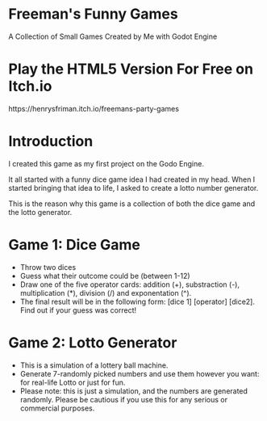 # Freeman's Funny Games
A Collection of Small Games Created by Me with Godot Engine

<h1>Play the HTML5 Version For Free on Itch.io</h1>
<p>https://henrysfriman.itch.io/freemans-party-games</p>

<h1>Introduction</h1>
<p>I created this game as my first project on the Godo Engine.</p>
<p>It all started with a funny dice game idea I had created in my head. When I started bringing that idea to life, I asked to create a lotto number generator.</p>
<p>This is the reason why this game is a collection of both the dice game and the lotto generator.</p>


<h1>Game 1: Dice Game</h1>
<ul>
  <li>Throw two dices</li>
  <li>Guess what their outcome could be (between 1-12)</li>
  <li>Draw one of the five operator cards: addition (+), substraction (-), multiplication (*), division (/) and exponentation (^).</li>
  <li>The final result will be in the following  form: [dice 1] [operator] [dice2]. Find out if your guess was correct!</li>
</ul>

<h1>Game 2: Lotto Generator</h1>
<ul>
  <li>This is a simulation of a lottery ball machine.</li>
  <li>Generate 7-randomly picked numbers and use them however you want: for real-life Lotto or just for fun.</li>
  <li>Please note: this is just a simulation, and the numbers are generated randomly. Please be cautious if you use this for any serious or commercial purposes.</li>
</ul>                                                                                                                                
